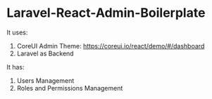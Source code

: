 # Laravel-React-Admin-Boilerplate

It uses:
1. CoreUI Admin Theme: https://coreui.io/react/demo/#/dashboard
2. Laravel as Backend

It has:
1. Users Management
2. Roles and Permissions Management
